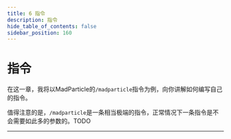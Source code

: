```yaml
---
title: 6 指令
description: 指令
hide_table_of_contents: false
sidebar_position: 160
---
```


# 指令

在这一章，我将以MadParticle的`/madparticle`指令为例，向你讲解如何编写自己的指令。

值得注意的是，`/madparticle`是一条相当极端的指令，正常情况下一条指令是不会需要如此多的参数的。TODO

---

